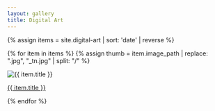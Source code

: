 ```yaml
---
layout: gallery
title: Digital Art
---
```


{% assign items = site.digital-art | sort: 'date' | reverse %}

{% for item in items %}
  {% assign thumb = item.image_path | replace: ".jpg", "_tn.jpg" | split: "/" %}

  <div class="card">
    <img 
      class="card-img" 
      src="/{{ thumb[1] }}/{{ thumb[2] }}/thumbnail/{{ thumb.last }}" 
      alt="{{ item.title }}">
    <div class="card-img-overlay">
      <p class="card-title">
        <a class="stretched-link"
          href="{{ item.url }}">
          {{ item.title }}
        </a>
      </p>
    </div>
  </div>

{% endfor %}
